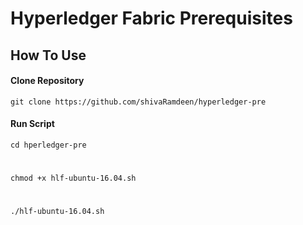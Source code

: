 # Hyperledger Fabric Prerequisites
## How To Use
#### Clone Repository
``` git clone https://github.com/shivaRamdeen/hyperledger-pre ```

#### Run Script
``` cd hperledger-pre ```
#
``` chmod +x hlf-ubuntu-16.04.sh ```
#
``` ./hlf-ubuntu-16.04.sh ```
